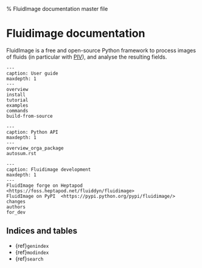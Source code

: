 % FluidImage documentation master file

# Fluidimage documentation

FluidImage is a free and open-source Python framework to process images of fluids (in
particular with [PIV]), and analyse the resulting fields.

```{toctree}
---
caption: User guide
maxdepth: 1
---
overview
install
tutorial
examples
commands
build-from-source
```

```{toctree}
---
caption: Python API
maxdepth: 1
---
overview_orga_package
autosum.rst
```

```{toctree}
---
caption: Fluidimage development
maxdepth: 1
---
FluidImage forge on Heptapod <https://foss.heptapod.net/fluiddyn/fluidimage>
FluidImage on PyPI  <https://pypi.python.org/pypi/fluidimage/>
changes
authors
for_dev
```

## Indices and tables

- {ref}`genindex`
- {ref}`modindex`
- {ref}`search`

[piv]: https://en.wikipedia.org/wiki/Particle_image_velocimetry%20(PIV)
